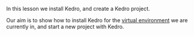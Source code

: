 In this lesson we install Kedro, and create a Kedro project.

Our aim is to show how to install Kedro for the [virtual environment](https://kedro.readthedocs.io/en/stable/02_get_started/01_prerequisites.html) we are currently in, and start a new project with
 Kedro.